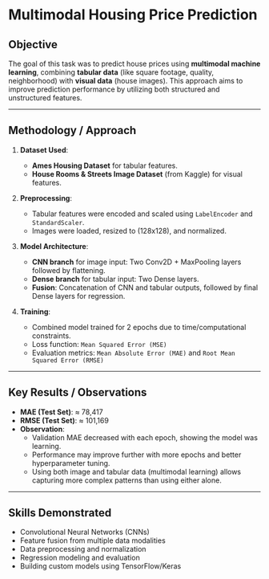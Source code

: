 
#  Multimodal Housing Price Prediction

##  Objective

The goal of this task was to predict house prices using **multimodal machine learning**, combining **tabular data** (like square footage, quality, neighborhood) with **visual data** (house images). This approach aims to improve prediction performance by utilizing both structured and unstructured features.

---

##  Methodology / Approach

1. **Dataset Used**:
   - **Ames Housing Dataset** for tabular features.
   - **House Rooms & Streets Image Dataset** (from Kaggle) for visual features.

2. **Preprocessing**:
   - Tabular features were encoded and scaled using `LabelEncoder` and `StandardScaler`.
   - Images were loaded, resized to (128x128), and normalized.

3. **Model Architecture**:
   - **CNN branch** for image input: Two Conv2D + MaxPooling layers followed by flattening.
   - **Dense branch** for tabular input: Two Dense layers.
   - **Fusion**: Concatenation of CNN and tabular outputs, followed by final Dense layers for regression.

4. **Training**:
   - Combined model trained for 2 epochs due to time/computational constraints.
   - Loss function: `Mean Squared Error (MSE)`
   - Evaluation metrics: `Mean Absolute Error (MAE)` and `Root Mean Squared Error (RMSE)`

---

##  Key Results / Observations

- **MAE (Test Set)**: ≈ 78,417  
- **RMSE (Test Set)**: ≈ 101,169
- **Observation**:
   - Validation MAE decreased with each epoch, showing the model was learning.
   - Performance may improve further with more epochs and better hyperparameter tuning.
   - Using both image and tabular data (multimodal learning) allows capturing more complex patterns than using either alone.

---

##  Skills Demonstrated

- Convolutional Neural Networks (CNNs)
- Feature fusion from multiple data modalities
- Data preprocessing and normalization
- Regression modeling and evaluation
- Building custom models using TensorFlow/Keras
